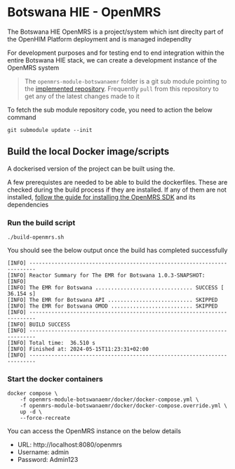 # Botswana HIE - OpenMRS

The Botswana HIE OpenMRS is a project/system which isnt direclty part of the OpenHIM Platform deployment and is managed independlty

For development purposes and for testing end to end integration within the entire Botswana HIE stack, we can create a development instance of the OpenMRS system

> The `openmrs-module-botswanaemr` folder is a git sub module pointing to the [implemented repository](https://bitbucket.org/botswana-emrs/openmrs-module-botswanaemr/src/main/). Frequently `pull` from this repository to get any of the latest changes made to it

To fetch the sub module repository code, you need to action the below command

```
git submodule update --init
```

## Build the local Docker image/scripts

A dockerised version of the project can be built using the.

A few prerequistes are needed to be able to build the dockerfiles. These are checked during the build process if they are installed. If any of them are not installed, [follow the guide for installing the OpenMRS SDK](https://openmrs.atlassian.net/wiki/spaces/docs/pages/25476136/OpenMRS+SDK) and its dependencies

### Run the build script

`./build-openmrs.sh`

You should see the below output once the build has completed successfully

```
[INFO] ------------------------------------------------------------------------
[INFO] Reactor Summary for The EMR for Botswana 1.0.3-SNAPSHOT:
[INFO] 
[INFO] The EMR for Botswana ............................... SUCCESS [ 36.154 s]
[INFO] The EMR for Botswana API ........................... SKIPPED
[INFO] The EMR for Botswana OMOD .......................... SKIPPED
[INFO] ------------------------------------------------------------------------
[INFO] BUILD SUCCESS
[INFO] ------------------------------------------------------------------------
[INFO] Total time:  36.510 s
[INFO] Finished at: 2024-05-15T11:23:31+02:00
[INFO] ------------------------------------------------------------------------
```

### Start the docker containers

```
docker compose \
    -f openmrs-module-botswanaemr/docker/docker-compose.yml \
    -f openmrs-module-botswanaemr/docker/docker-compose.override.yml \
    up -d \
    --force-recreate
```

You can access the OpenMRS instance on the below details

* URL: http://localhost:8080/openmrs
* Username: admin
* Password: Admin123
